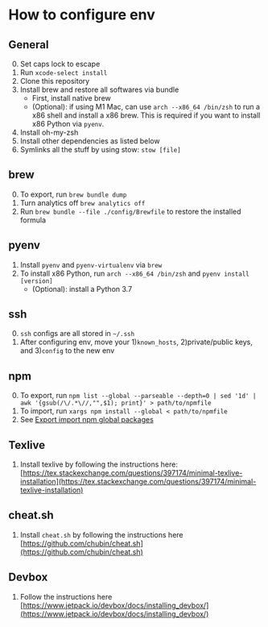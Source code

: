 # How to configure env

## General

0. Set caps lock to escape
1. Run `xcode-select install`
2. Clone this repository
3. Install brew and restore all softwares via bundle
    - First, install native brew
    - (Optional): if using M1 Mac, can use `arch --x86_64 /bin/zsh` to run a x86 shell and install a x86 brew.
        This is required if you want to install x86 Python via `pyenv`.
4. Install oh-my-zsh
5. Install other dependencies as listed below
6. Symlinks all the stuff by using stow: `stow [file]`

## brew

0. To export, run `brew bundle dump`
1. Turn analytics off `brew analytics off`
2. Run `brew bundle --file ./config/Brewfile` to restore the installed formula

## pyenv

1. Install `pyenv` and `pyenv-virtualenv` via `brew`
2. To install x86 Python, run `arch --x86_64 /bin/zsh` and `pyenv install [version]`
    - (Optional): install a Python 3.7

## ssh

0. `ssh` configs are all stored in `~/.ssh`
1. After configuring env, move your 1)`known_hosts`, 2)private/public keys, and 3)`config` to the new env

## npm

0. To export, run `npm list --global --parseable --depth=0 | sed '1d' | awk '{gsub(/\/.*\//,"",$1); print}' > path/to/npmfile`
1. To import, run `xargs npm install --global < path/to/npmfile`
2. See [Export import npm global packages](https://stackoverflow.com/a/41199625)

## Texlive

1. Install texlive by following the instructions here:
[https://tex.stackexchange.com/questions/397174/minimal-texlive-installation](https://tex.stackexchange.com/questions/397174/minimal-texlive-installation)

## cheat.sh

1. Install `cheat.sh` by following the instructions here
[https://github.com/chubin/cheat.sh](https://github.com/chubin/cheat.sh)

## Devbox

1. Follow the instructions here
[https://www.jetpack.io/devbox/docs/installing_devbox/](https://www.jetpack.io/devbox/docs/installing_devbox/)
